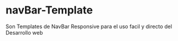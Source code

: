 # navBar-Template

Son Templates de NavBar Responsive para el uso facil y directo del Desarrollo web
